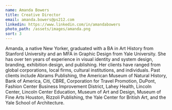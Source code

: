 ```yaml
---
name: Amanda Bowers
title: Creative Director
email: amanda.bowers@ps212.com
linkedin: https://www.linkedin.com/in/amandabowers
photo_path: /assets/images/amanda.png
sort: 3
---
```


Amanda, a native New Yorker, graduated with a BA in Art History from Stanford University and an MFA in Graphic Design from Yale University. She has over ten years of experience in visual identity and system design, branding, exhibition design, and publishing. Her clients have ranged from global corporations, local firms, cultural institutions, and individuals. Past clients include Abrams Publishing, the American Museum of Natural History, Bank of America, Citi, CBRE, Corporation for Travel Promotion, DuPont, Fashion Center Business Improvement District, Lahey Health, Lincoln Center, Lincoln Center Education, Museum of Art and Design, Museum of Fine Arts Houston, Rizzoli Publishing, the Yale Center for British Art, and the Yale School of Architecture.